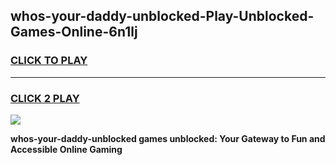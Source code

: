 
## whos-your-daddy-unblocked-Play-Unblocked-Games-Online-6n1lj
<h3>
<a href="https://premium76.site?title=whos-your-daddy-unblocked&ref=25A">CLICK TO PLAY</a></h3>
<hr>

<h3>
<a href="https://premium76.site?title=whos-your-daddy-unblocked&ref=25A">CLICK 2 PLAY</a>
  
</h3>

<a href="https://premium76.site?title=whos-your-daddy-unblocked&ref=25A"><img src="https://clearcache.store/games.png"></a>


**whos-your-daddy-unblocked games unblocked: Your Gateway to Fun and Accessible Online Gaming**
